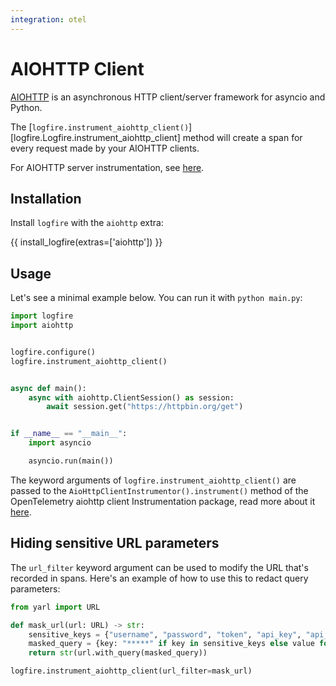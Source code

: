 ```yaml
---
integration: otel
---
```


# AIOHTTP Client

[AIOHTTP][aiohttp] is an asynchronous HTTP client/server framework for asyncio and Python.

The [`logfire.instrument_aiohttp_client()`][logfire.Logfire.instrument_aiohttp_client] method will create a span for every request made by your AIOHTTP clients.

For AIOHTTP server instrumentation, see [here](../web-frameworks/aiohttp.md).

## Installation

Install `logfire` with the `aiohttp` extra:

{{ install_logfire(extras=['aiohttp']) }}

## Usage

Let's see a minimal example below. You can run it with `python main.py`:

```py title="main.py"
import logfire
import aiohttp


logfire.configure()
logfire.instrument_aiohttp_client()


async def main():
    async with aiohttp.ClientSession() as session:
        await session.get("https://httpbin.org/get")


if __name__ == "__main__":
    import asyncio

    asyncio.run(main())
```

The keyword arguments of `logfire.instrument_aiohttp_client()` are passed to the `AioHttpClientInstrumentor().instrument()` method of the OpenTelemetry aiohttp client Instrumentation package, read more about it [here][opentelemetry-aiohttp].

## Hiding sensitive URL parameters

The `url_filter` keyword argument can be used to modify the URL that's recorded in spans. Here's an example of how to use this to redact query parameters:

```python
from yarl import URL

def mask_url(url: URL) -> str:
    sensitive_keys = {"username", "password", "token", "api_key", "api_secret", "apikey"}
    masked_query = {key: "*****" if key in sensitive_keys else value for key, value in url.query.items()}
    return str(url.with_query(masked_query))

logfire.instrument_aiohttp_client(url_filter=mask_url)
```

[aiohttp]: https://docs.aiohttp.org/en/stable/
[opentelemetry-aiohttp]: https://opentelemetry-python-contrib.readthedocs.io/en/latest/instrumentation/aiohttp_client/aiohttp_client.html
